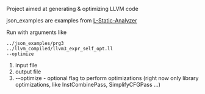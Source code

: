 Project aimed at generating & optimizing LLVM code

json_examples are examples from [L-Static-Analyzer](https://github.com/alex28sh/L-static-analyzer)

Run with arguments like 

```
../json_examples/prg3                
../llvm_compiled/llvm3_expr_self_opt.ll
--optimize
```

1) input file
2) output file
3) --optimize - optional flag to perform optimizations (right now only library optimizations, like InstCombinePass, SimplifyCFGPass ...)
